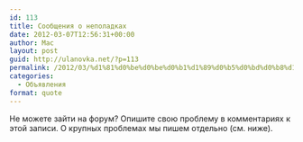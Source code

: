 ```yaml
---
id: 113
title: Сообщения о неполадках
date: 2012-03-07T12:56:31+00:00
author: Mac
layout: post
guid: http://ulanovka.net/?p=113
permalink: /2012/03/%d1%81%d0%be%d0%be%d0%b1%d1%89%d0%b5%d0%bd%d0%b8%d1%8f-%d0%be-%d0%bd%d0%b5%d0%bf%d0%be%d0%bb%d0%b0%d0%b4%d0%ba%d0%b0%d1%85/
categories:
  - Объявления
format: quote
---
```

Не можете зайти на форум? Опишите свою проблему в комментариях к этой записи. О крупных проблемах мы пишем отдельно (см. ниже).
